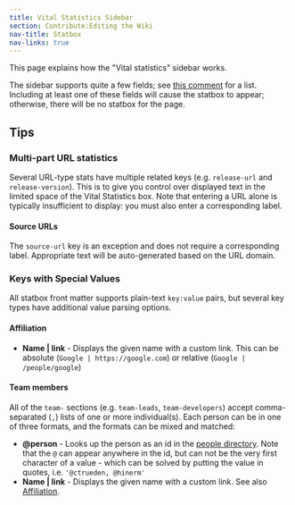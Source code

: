 ```yaml
---
title: Vital Statistics Sidebar
section: Contribute:Editing the Wiki
nav-title: Statbox
nav-links: true
---
```


This page explains how the "Vital statistics" sidebar works.

The sidebar supports quite a few fields; see [this comment](https://github.com/imagej/imagej.github.io/blob/main/_includes/layout/statbox#L31-L75) for a list. Including at least one of these fields will cause the statbox to appear; otherwise, there will be no statbox for the page.

## Tips

### Multi-part URL statistics

Several URL-type stats have multiple related keys (e.g. `release-url` and `release-version`). This is to give you control over displayed text in the limited space of the Vital Statistics box. Note that entering a URL alone is typically insufficient to display: you must also enter a corresponding label.

#### Source URLs

The `source-url` key is an exception and does not require a corresponding label. Appropriate text will be auto-generated based on the URL domain.

### Keys with Special Values

All statbox front matter supports plain-text `key:value` pairs, but several key types have additional value parsing options.

#### Affiliation

* **Name \| link** - Displays the given name with a custom link. This can be absolute (`Google | https://google.com`) or relative (`Google | /people/google`)

#### Team members

All of the `team-` sections (e.g. `team-leads`, `team-developers`) accept comma-separated (`,`) lists of one or more individual(s). Each person can be in one of three formats, and the formats can be mixed and matched:

* **@person** - Looks up the person as an id in the [people directory](/people). Note that the `@` can appear anywhere in the id, but can not be the very first character of a value - which can be solved by putting the value in quotes, i.e. `'@ctrueden, @hinerm'`
* **Name \| link** - Displays the given name with a custom link. See also [Affiliation](#affiliation).
